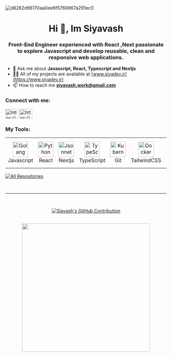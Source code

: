 ![d8282d96170aa0ee6f5760667a291ec0](https://user-images.githubusercontent.com/86296150/205175982-4d16133f-ab9f-403b-9622-e31b753178a9.png)
<h1 align="center">Hi 👋, Im Siyavash</h1>
<h3 align="center">
  Front-End Engineer experienced with React ,Next passionate to explore
  Javascript and develop reusable, clean and responsive web applications.
</h3>

- 💬 Ask me about **Javascript, React, Typescript and Nextjs**
- 👨‍💻 All of my projects are available at [www.siyadev.ir](https://www.siyadev.ir)
- 📫 How to reach me **siyavash.work@gmail.com**

<h3 align="left">Connect with me:</h3>
<p align="left">
  <a
    href="https://linkedin.com/in/siyavash-khani-297541210"
    target="blank"
    ><img
      align="center"
      src="https://raw.githubusercontent.com/rahuldkjain/github-profile-readme-generator/master/src/images/icons/Social/linked-in-alt.svg"
      alt="https://www.linkedin.com/in/siyavash-khani-297541210"
      height="30"
      width="40"
  /></a>
  <a href="https://codepen.io/siavash_sk" target="blank"><img align="center" src="https://raw.githubusercontent.com/rahuldkjain/github-profile-readme-generator/master/src/images/icons/Social/codepen.svg" alt="https://codepen.io/siavash_sk" height="30" width="40" /></a>
</p>
<h3 align="left">My Tools:</h3>

<table>
  <tr>
    <td align="center" width="96">
      <a href="#macropower-tech">
        <img src="https://upload.wikimedia.org/wikipedia/commons/6/6a/JavaScript-logo.png" width="48" height="48" alt="Golang" />
      </a>
      <br>Javascript
    </td>
    <td align="center" width="96">
      <a href="#macropower-tech">
        <img src="https://cdn.iconscout.com/icon/free/png-256/free-react-3521666-2945110.png?f=webp&w=256" width="48" height="48" alt="Python" />
      </a>
      <br>React
    </td>
    <td align="center" width="96">
      <a href="#macropower-tech">
        <img src="https://www.datocms-assets.com/98835/1684410508-image-7.png" width="48" height="48" alt="Jsonnet" />
      </a>
      <br>Nextjs
    </td>
    <td align="center" width="96">
      <a href="#macropower-tech">
        <img src="https://cdn.worldvectorlogo.com/logos/typescript-2.svg" width="48" height="48" alt="TypeScript" />
      </a>
      <br>TypeScript
    </td>
    <td align="center" width="96">
      <a href="#macropower-tech" >
        <img src="https://upload.wikimedia.org/wikipedia/commons/thumb/3/3f/Git_icon.svg/2048px-Git_icon.svg.png" width="48" height="48" alt="Kubernetes" />
      </a>
      <br>Git
    </td>
    <td align="center" width="96"> 
      <a href="#macropower-tech" >
        <img src="https://cdn.icon-icons.com/icons2/2699/PNG/512/tailwindcss_logo_icon_167923.png" width="48" height="48" alt="Docker" />
      </a>
      <br>TailwindCSS
    </td>
    <td align="center"  width="96">
      <a href="#macropower-tech">
        <img src="https://mui.com/static/logo.png" width="48" height="48" alt="Debian" />
      </a>
      <br>Material UI
    </td>
    <td align="center" width="96">
      <a href="#macropower-tech" >
        <img src="https://raw.githubusercontent.com/reduxjs/redux/master/logo/logo.png" width="48" height="48" alt="Grafana" />
      </a>
      <br>Redux
    </td>
  </tr>
</table>

<p align="left">
  <a href="https://github.com/siavashsk?tab=repositories" target="_blank"><img alt="All Repositories" title="All Repositories" src="https://img.shields.io/badge/-All%20Repos-2962FF?style=for-the-badge&logo=koding&logoColor=white"/></a>
</p>

<br/>
<hr/>
<br/>


<p align="center">
  <a href="https://github.com/siavashsk">
    <img src="https://github-profile-summary-cards.vercel.app/api/cards/profile-details?username=siavashsk&theme=radical" alt="Siavash's GitHub Contribution"/>
  </a>
</p>

<div align="center">
	<br>
		<img src="https://github.com/wrapperup/wrapperup/blob/master/good-times.svg" width="400px">
	<br>
</div>
